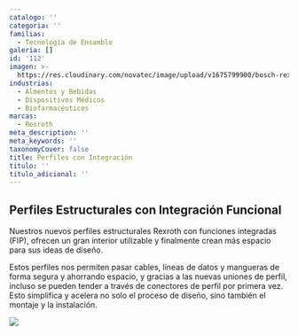```yaml
---
catalogo: ''
categoria: ''
familias:
  - Tecnología de Ensamble
galeria: []
id: '112'
imagen: >-
  https://res.cloudinary.com/novatec/image/upload/v1675799900/bosch-rexroth-function-integrated-profiles-exhibit_640x360_ft9t02.jpg
industrias:
  - Almentos y Bebidas
  - Dispositivos Médicos
  - Biofarmacéuticos
marcas:
  - Rexroth
meta_description: ''
meta_keywords: ''
taxonomyCover: false
title: Perfiles con Integración
titulo: ''
titulo_adicional: ''
---
```





## Perfiles Estructurales con Integración Funcional

Nuestros nuevos perfiles estructurales Rexroth con funciones integradas (FIP), ofrecen un gran interior utilizable y finalmente crean más espacio para sus ideas de diseño.

Estos perfiles nos permiten pasar cables, líneas de datos y mangueras de forma segura y ahorrando espacio, y gracias a las nuevas uniones de perfil, incluso se pueden tender a través de conectores de perfil por primera vez. Esto simplifica y acelera no solo el proceso de diseño, sino también el montaje y la instalación.

![](https://res.cloudinary.com/novatec/v1675800157/bosch-rexroth-function-integrated-profiles-exhibit_640x360_ywfbwc.jpg)
